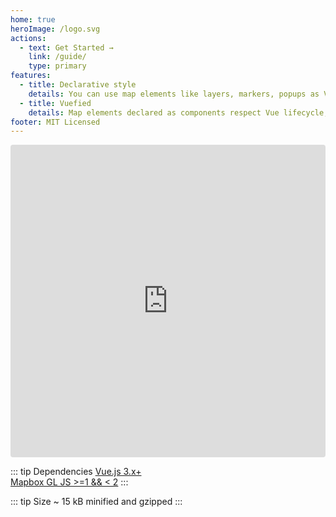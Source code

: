 ```yaml
---
home: true
heroImage: /logo.svg
actions:
  - text: Get Started →
    link: /guide/
    type: primary
features:
  - title: Declarative style
    details: You can use map elements like layers, markers, popups as Vue components and control them via synchronized props
  - title: Vuefied
    details: Map elements declared as components respect Vue lifecycle, emit map events like Vue events and can be used in OOP-style
footer: MIT Licensed
---
```


<iframe src="https://codesandbox.io/embed/v-mapbox-map-demo-k1l1n?autoresize=1&fontsize=14&hidenavigation=1&theme=dark"
   style="width:100%; height:500px; border:0; border-radius: 4px; overflow:hidden;"
   title="v-mapbox-map-demo"
   allow="accelerometer; ambient-light-sensor; camera; encrypted-media; geolocation; gyroscope; hid; microphone; midi; payment; usb; vr; xr-spatial-tracking"
   sandbox="allow-forms allow-modals allow-popups allow-presentation allow-same-origin allow-scripts"
 ></iframe>

::: tip Dependencies
[Vue.js 3.x+](https://github.com/vuejs/vue)  
[Mapbox GL JS >=1 && < 2](https://github.com/mapbox/mapbox-gl-js)
:::

::: tip Size
~ 15 kB minified and gzipped
:::

